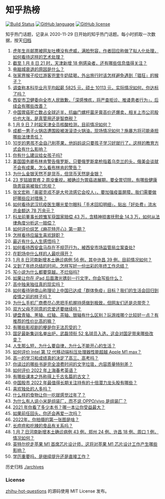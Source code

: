 # 知乎热榜
[![Build Status](https://github.com/ToWeLong/zhihu-hot-questions/workflows/CI/badge.svg)](https://github.com/ToWeLong/zhihu-hot-questions/actions)
[![GitHub language](https://img.shields.io/badge/language-golang-orange.svg)](https://golang.org/)
[![GitHub license](https://img.shields.io/github/license/ToWeLong/zhihu-hot-questions)](https://github.com/ToWeLong/zhihu-hot-questions/blob/main/LICENSE)

知乎热门话题，记录从 2020-11-29 日开始的知乎热门话题。每小时抓取一次数据，按天[归档](./archives)

<!-- BEGIN -->

1. [虎年生肖邮票被网友吐槽没有虎威，满脸愁容，作者回应称做了拟人化处理，如何看待这样的艺术处理？](https://www.zhihu.com/question/510499800)
1. [截至 1 月 8 日 21 时，天津新增 18 例感染者，还有哪些信息值得关注？](https://www.zhihu.com/question/510555957)
1. [电脑城衰退的原因是什么？](https://www.zhihu.com/question/509382596)
1. [张家界猴子咬烂游客兜里牛奶猛喝，外出旅行时该怎样避免遇到「猖狂」的猴子？](https://www.zhihu.com/question/507758272)
1. [调查称本科毕业月平均起薪 5825 元，硕士 10113 元，实际情况如何，你达标了吗？](https://www.zhihu.com/question/509933526)
1. [西安市卫健委向全市人民致歉，「深感愧疚，将严查拒诊、推诿患者行为」，后续会有哪些改善？](https://www.zhihu.com/question/510361409)
1. [中国胃癌死亡数占全球近半，抗幽门螺杆菌牙膏高价还爆卖，相关上市公司股价也大涨，是真管用还是智商税？](https://www.zhihu.com/question/510386992)
1. [1 月 9 日 7 时起天津全员核酸检测，目前情况如何？](https://www.zhihu.com/question/510580160)
1. [成都一男子火锅店遭围殴被泼滚烫火锅油，现场情况如何？施暴方将可能承担哪些法律责任？](https://www.zhihu.com/question/510520861)
1. [10岁的男孩不会自己削苹果，他妈妈说只要孩子学习好就行了，这样的教育方式会有什么影响？](https://www.zhihu.com/question/503220207)
1. [你有什么建议给女孩子吗?](https://www.zhihu.com/question/386853992)
1. [美国国务卿布林肯警告俄罗斯，只要俄罗斯拿枪指着乌克兰的头，俄美会谈就不会有成果，怎么看布林肯的警告？](https://www.zhihu.com/question/510533533)
1. [为什么金银天然不是货币，但货币天然是金银？](https://www.zhihu.com/question/300044791)
1. [23 岁姑娘胃疼 2 周没重视，被确诊为胃癌进展期，要全胃切除，有哪些健康隐患容易被我们忽视？](https://www.zhihu.com/question/510318978)
1. [张文宏称「奥密克戎不是大号流感它会咬人」，要加强疫苗屏障，我们需要做好哪些应对措施？](https://www.zhihu.com/question/510498421)
1. [如何看待武汉抗疫医生曝光爱尔眼科「手术回扣明细」，贴出「好处费」流水总金额达 78 万余元？](https://www.zhihu.com/question/510601488)
1. [科龙前董事长顾雏军获国家赔偿 43 万，含精神损害抚慰金 14.3 万，如何从法律角度分析这一赔偿？](https://www.zhihu.com/question/510436393)
1. [如何评价综艺《麻花特开心》第一期？](https://www.zhihu.com/question/510541512)
1. [怎样看待应届生喜欢辞职？](https://www.zhihu.com/question/48861231)
1. [最近有什么人生感悟吗？](https://www.zhihu.com/question/381896673)
1. [如何看待西安盒马存在不规范行为，被西安市场监管局立案查处?](https://www.zhihu.com/question/510449024)
1. [在职场中什么样的人最吃得开？](https://www.zhihu.com/question/501938696)
1. [1 月 8 日河南新增本土确诊病例 56 例，其中许昌 39 例，目前情况如何？](https://www.zhihu.com/question/510585754)
1. [又到了年终总结的时间，怎样写好一份出彩的年终工作总结？](https://www.zhihu.com/question/20689968)
1. [写小说为什么都要穿越，不烂俗吗?](https://www.zhihu.com/question/397907643)
1. [如果让你在 iPad 后面激光镌刻一行文字，你会写些什么？](https://www.zhihu.com/question/22300509)
1. [高中独来独往真的现实吗？](https://www.zhihu.com/question/510495873)
1. [如何看待钟南山称理论上中国已达成「群体免疫」目标？我们的生活会回归到疫情之前的样子吗？](https://www.zhihu.com/question/510272554)
1. [为什么手机厂商费尽心思把手机握持感做到极致，但网友们还是总带壳？](https://www.zhihu.com/question/509277375)
1. [双方父母不同意的恋爱还要继续吗？](https://www.zhihu.com/question/510460774)
1. [键盘青轴、黑轴、红轴、茶轴、银轴有什么区别？玩游戏哪个比较好一点？有推荐的性价比高的嘛？](https://www.zhihu.com/question/324433964)
1. [有哪些影视剧的梗是你无法忍受的？](https://www.zhihu.com/question/509276628)
1. [国足最新集训名单出炉，武磊领衔 52 名球员入选，这会对国足带来哪些改变？](https://www.zhihu.com/question/510363110)
1. [人生那么短，为什么要自律，为什么不能开心的生活？](https://www.zhihu.com/question/508605846)
1. [如何评价 Intel 第 12 代移动端标压处理器性能超越 Apple M1 max？](https://www.zhihu.com/question/510016162)
1. [高一的学习和成绩真的决定了高三、高考吗？](https://www.zhihu.com/question/510296244)
1. [你读过的哪些书是完全浪费时间的文字垃圾，内容质量特别差？](https://www.zhihu.com/question/385887424)
1. [如何评价 2022 年上海春考英语？](https://www.zhihu.com/question/510196442)
1. [有哪些课本之外称得上千古名篇的古文？](https://www.zhihu.com/question/41064060)
1. [中国股市 2022 年最值得长期关注持有的十倍潜力龙头股有哪些？](https://www.zhihu.com/question/503516984)
1. [喜欢独处的人多吗？](https://www.zhihu.com/question/510160746)
1. [什么样的食物让你一吃就感觉过年了？](https://www.zhihu.com/question/266364351)
1. [为什么有人说小米是组装厂，而不说 OPPO/vivo 是组装厂？](https://www.zhihu.com/question/509874886)
1. [2021 年你看了多少本书？哪一本让你受益最大？](https://www.zhihu.com/question/503251947)
1. [如果前任回头，你还会再爱一次吗？](https://www.zhihu.com/question/509481162)
1. [2022年，你拍摄的第一张图是啥？](https://www.zhihu.com/question/509740878)
1. [长痘痘和吃辣的食品有关系吗？](https://www.zhihu.com/question/491889200)
1. [1 月 7 日河南新增本土确诊病例 43 例，郑州 24 例、许昌 18 例、周口 1 例，情况如何？](https://www.zhihu.com/question/510437950)
1. [英特尔挖走苹果 M1 首席芯片设计师，这将对苹果 M1 芯片设计工作产生哪些影响？](https://www.zhihu.com/question/510268216)
1. [学历重要吗，是继续提升还是直接工作？](https://www.zhihu.com/question/509822274)

<!-- END -->

历史归档 [./archives](./archives)


### License
[zhihu-hot-questions](https://github.com/towelong/zhihu-hot-questions) 的源码使用 MIT License 发布。